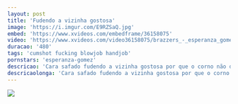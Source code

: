 ```yaml
---
layout: post
title: 'Fudendo a vizinha gostosa'
image: 'https://i.imgur.com/E9RZSaQ.jpg'
embed: 'https://www.xvideos.com/embedframe/36158075'
video: 'https://www.xvideos.com/video36158075/brazzers_-_esperanza_gomez_keiran_lee_-_hola_neighbor'
duracao: '480'
tags: 'cumshot fucking blowjob handjob'
pornstars: 'esperanza-gomez'
descricao: 'Cara safado fudendo a vizinha gostosa por que o corno não dava conta, ela se esfrega e o corno só quer saber de trabalho e acaba traindo.'
descricaolonga: 'Cara safado fudendo a vizinha gostosa por que o corno não dava conta, ela se esfrega e o corno só quer saber de trabalho, então ela via procurar uma rola com o vizinho que não para de olhar ela.'
---
```

<a href="{{ page.url | prepend: site.baseurl | prepend: site.url }}"><img src="{{ page.image }}" /></a>
